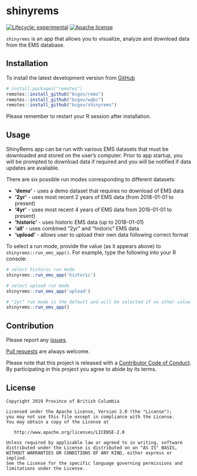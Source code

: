
<!-- README.md is generated from README.Rmd. Please edit that file -->

# shinyrems

<!-- badges: start -->

[![Lifecycle:
experimental](https://img.shields.io/badge/lifecycle-experimental-orange.svg)](https://www.tidyverse.org/lifecycle/#experimental)
[![Apache
license](https://img.shields.io/badge/License-Apache%202.0-blue.svg)](https://opensource.org/licenses/Apache-2.0)
<!-- badges: end -->

`shinyrems` is an app that allows you to visualize, analyze and download
data from the EMS database.

## Installation

To install the latest development version from
[GitHub](https://github.com/bcgov/shinyrems)

``` r
# install.packages("remotes")
remotes::install_github("bcgov/rems")
remotes::install_github("bcgov/wqbc")
remotes::install_github("bcgov/shinyrems")
```

Please remember to restart your R session after installation.

## Usage

ShinyRems app can be run with various EMS datasets that must be
downloaded and stored on the user’s computer. Prior to app startup, you
will be prompted to download data if required and you will be notified
if data updates are available.

There are six possible run modes corresponding to different datasets:

  - **‘demo’** - uses a demo dataset that requires no download of EMS
    data  
  - **‘2yr’** - uses most recent 2 years of EMS data (from 2018-01-01 to
    present)
  - **‘4yr’** - uses most recent 4 years of EMS data from 2016-01-01 to
    present)  
  - **‘historic’** - uses historic EMS data (up to 2018-01-01)  
  - **‘all’** - uses combined “2yr” and “historic” EMS data
  - **‘upload’** - allows user to upload their own data following
    correct format

To select a run mode, provide the value (as it appears above) to
`shinyrems::run_ems_app()`. For example, type the following into your R
console:

``` r
# select historic run mode
shinyrems::run_ems_app('historic')

# select upload run mode
shinyrems::run_ems_app('upload')

# "2yr" run mode is the default and will be selected if no other value is provided
shinyrems::run_ems_app()
```

## Contribution

Please report any [issues](https://github.com/bcgov/shinyrems/issues).

[Pull requests](https://github.com/bcgov/shinyrems/pulls) are always
welcome.

Please note that this project is released with a [Contributor Code of
Conduct](CODE_OF_CONDUCT.md). By participating in this project you agree
to abide by its terms.

## License

    Copyright 2019 Province of British Columbia
    
    Licensed under the Apache License, Version 2.0 (the "License");
    you may not use this file except in compliance with the License.
    You may obtain a copy of the License at 
    
       http://www.apache.org/licenses/LICENSE-2.0
    
    Unless required by applicable law or agreed to in writing, software
    distributed under the License is distributed on an "AS IS" BASIS,
    WITHOUT WARRANTIES OR CONDITIONS OF ANY KIND, either express or implied.
    See the License for the specific language governing permissions and
    limitations under the License.
